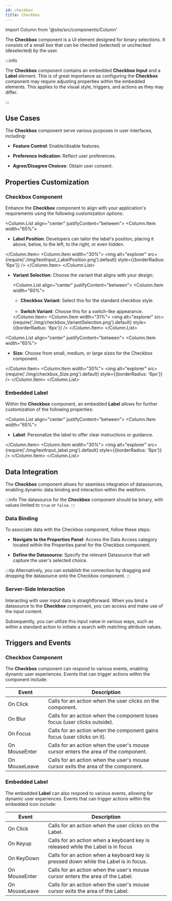 ```yaml
---
id: checkbox
title: Checkbox
---
```

import Column from '@site/src/components/Column'

The **Checkbox** component is a UI element designed for binary selections. It consists of a small box that can be checked (selected) or unchecked (deselected) by the user. 


:::info 

The **Checkbox** component contains an embedded **Checkbox Input** and a **Label** element. This is of great importance as configuring the **Checkbox** component may require adjusting properties within the embedded elements. This applies to the visual style, triggers, and actions as they may differ.

:::


## Use Cases

The **Checkbox** component serve various purposes in user interfaces, including:

- **Feature Control**: Enable/disable features.

- **Preference Indication**: Reflect user preferences.

- **Agree/Disagree Choices**: Obtain user consent.




## Properties Customization

### Checkbox Component

Enhance the **Checkbox** component to align with your application's requirements using the following customization options:

<Column.List align="center" justifyContent="between">
	<Column.Item width="65%">
        <ul>
                <li><strong>Label Position</strong>: Developers can tailor the label's position, placing it above, below, to the left, to the right, or even hidden.</li>
        </ul>
	</Column.Item>
	<Column.Item width="30%">
                <img alt="explorer" src={require('./img/textInput_LabelPosition.png').default} style={{borderRadius: '6px'}} />
	</Column.Item>
</Column.List>


- **Variant Selection**: Choose the variant that aligns with your design:

    <Column.List align="center" justifyContent="between">
        <Column.Item width="60%">
            <ul>
                <li><strong>Checkbox Variant</strong>: Select this for the standard checkbox style.</li><br/>
                <li><strong>Switch Variant</strong>: Choose this for a switch-like appearance.</li>
            </ul>
        </Column.Item>
        <Column.Item width="31%">
            <img alt="explorer" src={require('./img/checkbox_VariantSelection.png').default} style={{borderRadius: '6px'}} />
        </Column.Item>
    </Column.List>

<Column.List align="center" justifyContent="between">
	<Column.Item width="65%">
        <ul>
                <li><strong>Size</strong>: Choose from small, medium, or large sizes for the Checkbox component.</li>
        </ul>
	</Column.Item>
	<Column.Item width="30%">
                <img alt="explorer" src={require('./img/checkbox_Size.png').default} style={{borderRadius: '6px'}} />
	</Column.Item>
</Column.List>


### Embedded Label

Within the **Checkbox** component, an embedded **Label** allows for further customization of the following properties:

<Column.List align="center" justifyContent="between">
	<Column.Item width="65%">
        <ul>
                <li><strong>Label</strong>: Personalize the label to offer clear instructions or guidance.</li>
        </ul>
	</Column.Item>
	<Column.Item width="30%">
                <img alt="explorer" src={require('./img/textInput_label.png').default} style={{borderRadius: '6px'}} />
	</Column.Item>
</Column.List>



## Data Integration

The **Checkbox** component allows for seamless integration of datasources, enabling dynamic data binding and interaction within the webform.

:::info 
The datasource for the **Checkbox** component should be binary, with values limited to `true` or `false`.
:::


### Data Binding
To associate data with the Checkbox component, follow these steps:

- **Navigate to the Properties Panel**: Access the Data Access category located within the Properties panel for the Checkbox component.

- **Define the Datasource**: Specify the relevant Datasource that will capture the user's selected choice.

:::tip 
Alternatively, you can establish the connection by dragging and dropping the datasource onto the Checkbox component.
:::

### Server-Side Interaction

Interacting with user input data is straightforward. When you bind a datasource to the **Checkbox** component, you can access and make use of the input content.

Subsequently, you can utilize this input value in various ways, such as within a standard action to initiate a search with matching attribute values.


## Triggers and Events

### Checkbox Component

The **Checkbox** component can respond to various events, enabling dynamic user experiences. Events that can trigger actions within the component include:

|Event|Description|
|---|---|
|On Click| Calls for an action when the user clicks on the component. |
|On Blur| Calls for an action when the component loses focus (user clicks outside). |
|On Focus| Calls for an action when the component gains focus (user clicks on it). |
|On MouseEnter| Calls for an action when the user's mouse cursor enters the area of the component.|
|On MouseLeave| Calls for an action when the user's mouse cursor exits the area of the component.|

### Embedded Label

The embedded **Label** can also respond to various events, allowing for dynamic user experiences. Events that can trigger actions within the embedded icon include:

|Event|Description|
|---|---|
|On Click| Calls for an action when the user clicks on the Label. |
|On Keyup| Calls for an action when a keyboard key is released while the Label is in focus|
|On KeyDown| Calls for an action when a keyboard key is pressed down while the Label is in focus. |
|On MouseEnter| Calls for an action when the user's mouse cursor enters the area of the Label.|
|On MouseLeave| Calls for an action when the user's mouse cursor exits the area of the Label.|
